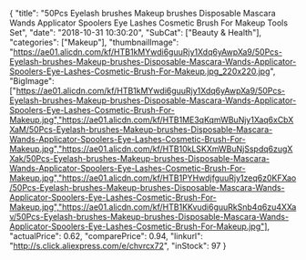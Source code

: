 {
	"title": "50Pcs Eyelash brushes Makeup brushes Disposable Mascara Wands Applicator Spoolers Eye Lashes Cosmetic Brush For Makeup Tools Set",
	"date": "2018-10-31 10:30:20",
	"SubCat": ["Beauty & Health"],
	"categories": ["Makeup"],
	"thumbnailImage": "https://ae01.alicdn.com/kf/HTB1kMYwdi6guuRjy1Xdq6yAwpXa9/50Pcs-Eyelash-brushes-Makeup-brushes-Disposable-Mascara-Wands-Applicator-Spoolers-Eye-Lashes-Cosmetic-Brush-For-Makeup.jpg_220x220.jpg",
	"BigImage": ["https://ae01.alicdn.com/kf/HTB1kMYwdi6guuRjy1Xdq6yAwpXa9/50Pcs-Eyelash-brushes-Makeup-brushes-Disposable-Mascara-Wands-Applicator-Spoolers-Eye-Lashes-Cosmetic-Brush-For-Makeup.jpg","https://ae01.alicdn.com/kf/HTB1ME3qKqmWBuNjy1Xaq6xCbXXaM/50Pcs-Eyelash-brushes-Makeup-brushes-Disposable-Mascara-Wands-Applicator-Spoolers-Eye-Lashes-Cosmetic-Brush-For-Makeup.jpg","https://ae01.alicdn.com/kf/HTB10kLSKXmWBuNjSspdq6zugXXak/50Pcs-Eyelash-brushes-Makeup-brushes-Disposable-Mascara-Wands-Applicator-Spoolers-Eye-Lashes-Cosmetic-Brush-For-Makeup.jpg","https://ae01.alicdn.com/kf/HTB1PYHwdjfguuRjy1zeq6z0KFXao/50Pcs-Eyelash-brushes-Makeup-brushes-Disposable-Mascara-Wands-Applicator-Spoolers-Eye-Lashes-Cosmetic-Brush-For-Makeup.jpg","https://ae01.alicdn.com/kf/HTB1KKvudi6guuRkSnb4q6zu4XXav/50Pcs-Eyelash-brushes-Makeup-brushes-Disposable-Mascara-Wands-Applicator-Spoolers-Eye-Lashes-Cosmetic-Brush-For-Makeup.jpg"],
	"actualPrice": 0.62,
	"comparePrice": 0.94,
	"linkurl": "http://s.click.aliexpress.com/e/chvrcx72",
	"inStock": 97
}

